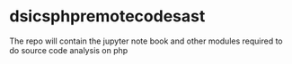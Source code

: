 # dsicsphpremotecodesast
The repo will contain the jupyter note book and other modules required to do source code analysis on php
